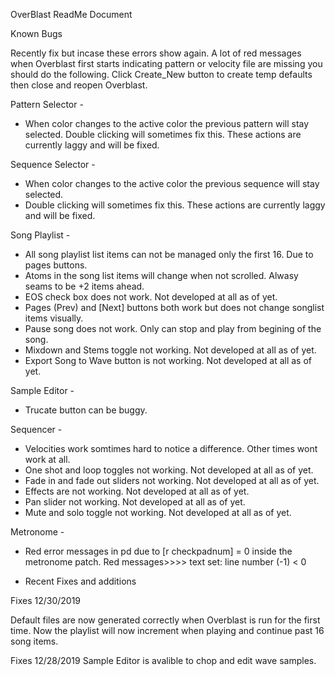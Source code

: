 OverBlast ReadMe Document

Known Bugs

Recently fix but incase these errors show again. A lot of red messages when Overblast
first starts indicating pattern or velocity file are missing you should do the following.
Click Create_New button to create temp defaults then close and reopen Overblast.


Pattern Selector -

- When color changes to the active color the previous pattern will stay selected. 
Double clicking will sometimes fix this. These actions are currently laggy and will be fixed.

Sequence Selector -

- When color changes to the active color the previous sequence will stay selected. 
- Double clicking will sometimes fix this. These actions are currently laggy and will be fixed.

Song Playlist -

- All song playlist list items can not be managed only the first 16. Due to pages buttons.
- Atoms in the song list items will change when not scrolled. Alwasy seams to be +2 items ahead.
- EOS check box does not work. Not developed at all as of yet.
- Pages (Prev) and [Next] buttons both work but does not change songlist items visually.
- Pause song does not work. Only can stop and play from begining of the song.
- Mixdown and Stems toggle not working. Not developed at all as of yet. 
- Export Song to Wave button is not working. Not developed at all as of yet. 


Sample Editor -

- Trucate button can be buggy.


Sequencer - 

- Velocities work somtimes hard to notice a difference. Other times wont work at all.
- One shot and loop toggles not working. Not developed at all as of yet. 
- Fade in and fade out sliders not working. Not developed at all as of yet. 
- Effects are not working. Not developed at all as of yet. 
- Pan slider not working. Not developed at all as of yet. 
- Mute and solo toggle not working. Not developed at all as of yet. 

Metronome -

- Red error messages in pd due to [r checkpadnum] = 0 inside the metronome patch. Red messages>>>> text set: line number (-1) < 0



- Recent Fixes and additions

Fixes 12/30/2019

Default files are now generated correctly when Overblast is run for the first time.
Now the playlist will now increment when playing and continue past 16 song items.

Fixes 12/28/2019
Sample Editor is avalible to chop and edit wave samples.

